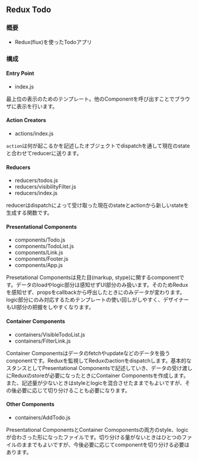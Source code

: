 ## Redux Todo

### 概要

- Redux(flux)を使ったTodoアプリ

### 構成

#### Entry Point
  - index.js

  最上位の表示のためのテンプレート。他のComponentを呼び出すことでブラウザに表示を行います。

#### Action Creators
  - actions/index.js

  `action`は何が起こるかを記述したオブジェクトでdispatchを通して現在のstateと合わせてreducerに送ります。

#### Reducers
  - reducers/todos.js
  - reducers/visibilityFilter.js
  - reducers/index.js

  reducerはdispatchによって受け取った現在のstateとactionから新しいstateを生成する関数です。

#### Presentational Components
  - components/Todo.js
  - components/TodoList.js
  - components/Link.js
  - components/Footer.js
  - components/App.js

  Presetational Componentsは見た目(markup, stype)に関するcomponentです。データのloadやlogic部分は感知せずUI部分のみ扱います。そのためReduxを感知せず、propsをcallbackから呼出したときにのみデータが変わります。logic部分にのみ対応するためテンプレートの使い回しがしやすく、デザイナーもUI部分の把握をしやすくなります。

#### Container Components
  - containers/VisibleTodoList.js
  - containers/FilterLink.js

  Container Componentsはデータのfetchやupdateなどのデータを扱うconponentです。Reduxを監視してReduxのactionをdispatchします。基本的なスタンスとしてPresentational Componentsで記述していき、データの受け渡しにReduxのstoreが必要になったときにContainer Componentsを作成します。また、記述量が少ないときはstyleとlogicを混合させたままでもよいですが、その後必要に応じて切り分けることも必要になります。

#### Other Components
  - containers/AddTodo.js

  Presentational ComponentsとContainer Comoponentsの両方のstyle、logicが合わさった形になったファイルです。切り分ける量がないときはひとつのファイルのままでもよいですが、今後必要に応じてcomponentを切り分ける必要はあります。
